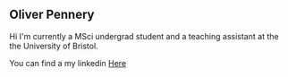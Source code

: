 ## Oliver Pennery

Hi I'm currently a MSci undergrad student and a teaching assistant at the the University of Bristol.

You can find a my linkedin [Here](https://linkedin.com/in/oliverpennery)
